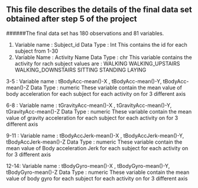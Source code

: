 ## This file describes the details of the final data set obtained after step 5 of the project
 ######The final data set has 180 observations and 81 variables.
 1. Variable name : Subject_id
      Data Type : Int
      This contains the id for each subject from 1-30
 2. Variable Name : Activity Name 
      Data Type : chr
      This variable contains the activity for rach subject
        values are : WALKING
                      WALKING_UPSTAIRS
                      WALKING_DOWNSTAIRS
                      SITTING
                      STANDING
                      LAYING
  
  3-5 : Variable name : tBodyAcc-mean()-X , tBodyAcc-mean()-Y, tBodyAcc-mean()-Z
        Data Type : numeric
        These variable contain the mean value of body acceleration for each subject for each activity on for 3 different axis
        
  6-8 : Variable name : tGravityAcc-mean()-X , tGravityAcc-mean()-Y, tGravityAcc-mean()-Z
        Data Type : numeric
        These variable contain the mean value of gravity acceleration for each subject for each activity on for 3 different axis
        
  9-11 : Variable name : tBodyAccJerk-mean()-X , tBodyAccJerk-mean()-Y, tBodyAccJerk-mean()-Z
        Data Type : numeric
        These variable contain the mean value of Body acceleration Jerk for each subject for each activity on for 3 different axis
        
  12-14: Variable name : tBodyGyro-mean()-X , tBodyGyro-mean()-Y, tBodyGyro-mean()-Z
        Data Type : numeric
        These variable contain the mean value of  body gyro for each subject for each activity on for 3 different axis
        
        
        
        
